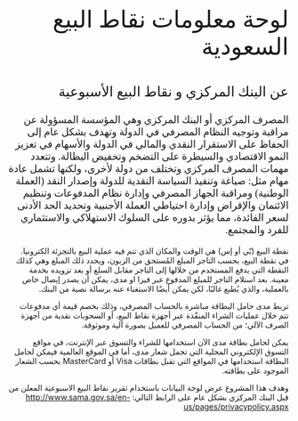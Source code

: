 <div dir="rtl">

<link href="https://fonts.googleapis.com/css2?family=IBM+Plex+Sans+Arabic&display=swap" rel="stylesheet" type="text/css"/>
    <style> bdi {font-family: 'IBM Plex Sans Arabic';}</style>


<p style="font-family:IBM Plex Sans Arabic; font-size: 42px;">لوحة معلومات نقاط البيع السعودية</p>


<p style="font-family:IBM Plex Sans Arabic; font-size: 25px;">عن البنك المركزي و نقاط البيع الأسبوعية</p>

<p style="font-family:IBM Plex Sans Arabic; font-size: 18px;">
المصرف المركزي أو البنك المركزي وهي المؤسسة المسؤولة عن مراقبة وتوجيه النظام المصرفي في الدولة وتهدف بشكل عام إلى الحفاظ على الاستقرار النقدي والمالي في الدولة والأسهام في تعزيز النمو الاقتصادي والسيطرة على التضخم وتخفيض البطالة. وتتعدد مهمات المصرف المركزي وتختلف من دولة لأخرى، ولكنها تشمل عادة مهام مثل: صياغة وتنفيذ السياسة النقدية للدولة وإصدار النقد (العملة الوطنية) ومراقبة الجهاز المصرفي وإدارة نظام المدفوعات وتنظيم الائتمان والإقراض وإدارة احتياطي العملة الأجنبية وتحديد الحد الأدنى لسعر الفائدة، مما يؤثر بدوره على السلوك الاستهلاكي والاستثماري للفرد والمجتمع.

نقطة البيع (بّي أو إس) هي الوقت والمكان الذي تتم فيه عملية البيع بالتجزئة الكترونيا. في نقطة البيع، يحسب التاجر المبلغ المُستحق من الزبون، ويحدد ذلك المبلغ وهي كذلك النقطة التي يدفع المستخدم من خلالها إلى التاجر مقابل السلع أو بعد تزويده بخدمة معينة. بعد استلام التاجر للمبلغ المدفوع عبر فيزا او مدى، يمكن أن يصدر إيصال خاص بالعملية، والذي يُطبع غالبًا، لكن يمكن أيضًا الاستغناء عنه برسالة نصية من البنك.

تربط مدى حامل البطاقة مباشرة بالحساب المصرفي، وذلك بخصم قيمة أي مدفوعات تتم خلال عمليات الشراء المنفّذة عبر أجهزة نقاط البيع، أو السحوبات نقدية من أجهزة الصرف الآلي؛ من الحساب المصرفي للعميل بصورة آلية وموثوقة.

يمكن لحامل بطاقة مدى الآن استخدامها للشراء والتسوق عبر الإنترنت، في مواقع التسوق الإلكتروني المحلية التي تحمل شعار مدى، أما في الموقع العالمية فيمكن لحامل البطاقة استخدامها في المواقع التي تقبل بطاقات Visa أو MasterCard بحسب الشعار الموجود على بطاقته.

وهدف هذا المشروع عرض لوحة البيانات باستخدام تقرير نقاط البيع الاسبوعية المعلن من قبل البنك المركزي بشكل عام على الرابط التالي: http://www.sama.gov.sa/en-us/pages/privacypolicy.aspx
</p>



</div>